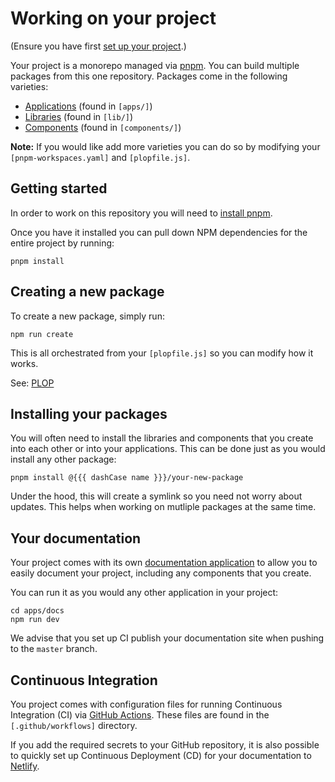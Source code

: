 Working on your project
=======================

(Ensure you have first [set up your project].)

Your project is a monorepo managed via [pnpm]. You can build multiple
packages from this one repository. Packages come in the following
varieties:
- [Applications] (found in `[apps/]`)
- [Libraries] (found in `[lib/]`)
- [Components] (found in `[components/]`)

**Note:** If you would like add more varieties you can do so by modifying
your `[pnpm-workspaces.yaml]` and `[plopfile.js]`.


Getting started
---------------

In order to work on this repository you will need to [install pnpm].

Once you have it installed you can pull down NPM dependencies for the
entire project by running:

```shell
pnpm install
```


Creating a new package
----------------------

To create a new package, simply run:
```shell
npm run create
```

This is all orchestrated from your `[plopfile.js]` so you can modify how
it works.

See: [PLOP]


Installing your packages
------------------------

You will often need to install the libraries and components that you
create into each other or into your applications. This can be done just
as you would install any other package:

```shell
pnpm install @{{{ dashCase name }}}/your-new-package
```

Under the hood, this will create a symlink so you need not worry about
updates. This helps when working on mutliple packages at the same time.


Your documentation
------------------

Your project comes with its own [documentation application] to allow you
to easily document your project, including any components that you create.

You can run it as you would any other application in your project:

```shell
cd apps/docs
npm run dev
```

We advise that you set up CI publish your documentation site when
pushing to the `master` branch.


Continuous Integration
----------------------

You project comes with configuration files for running Continuous
Integration (CI) via [GitHub Actions]. These files are found in the
`[.github/workflows]` directory.

If you add the required secrets to your GitHub repository, it is also
possible to quickly set up Continuous Deployment (CD) for your
documentation to [Netlify].


[set up your project]: ./get-started
[pnpm]: https://pnpm.js.org/
[Applications]: https://not-gov.uk/#applications
[Libraries]: https://not-gov.uk/#libraries
[Components]: https://not-gov.uk/components
[apps/]: ./apps/
[lib/]: ./lib/
[components/]: ./components/
[pnpm-workspaces.yaml]: ./pnpm-workspaces.yaml
[plopfile.js]: ./plopfile.js
[install pnpm]: https://pnpm.js.org/en/installation
[PLOP]: https://plopjs.com/
[documentation application]: ./apps/docs
[GitHub Actions]: https://github.com/features/actions
[.github/workflows]: ./.github/workflows
[Netlify]: https://www.netlify.com/
